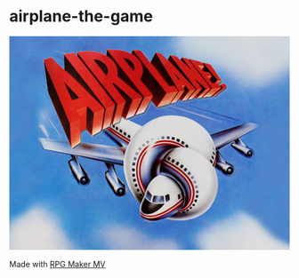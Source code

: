 # airplane-the-game

![alt text](https://github.com/jschlot/airplane-the-game/blob/master/img/titles1/airplaneSplash.png "Airplane! the game")

Made with [RPG Maker MV](http://www.rpgmakerweb.com/products/programs/rpg-maker-mv)
